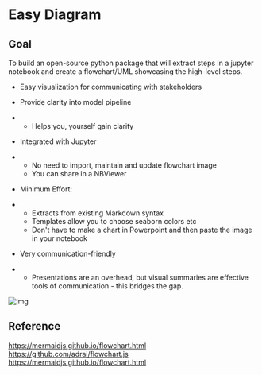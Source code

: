 # Easy Diagram

## Goal

To build an open-source python package that will extract steps in a jupyter notebook and create a flowchart/UML showcasing the high-level steps. 

- Easy visualization for communicating with stakeholders

- Provide clarity into model pipeline

- - Helps you, yourself gain clarity

- Integrated with Jupyter

- - No need to import, maintain and update flowchart image
  - You can share in a  NBViewer

- Minimum Effort: 

- - Extracts from existing Markdown syntax
  - Templates allow you to choose seaborn colors etc
  - Don't have to make a chart in Powerpoint and then paste the image in your notebook 

- Very communication-friendly

- - Presentations are an overhead, but visual summaries are effective tools of communication - this bridges the gap.



![img](https://lh4.googleusercontent.com/R-ZhWdfD3jVP7Zw6lmiLJBW_6SG87rYaBKgOPcZIMS2NnBd7vD_ZeZWm-q7OVS4vqslqv_FjH8sRFejeX7zPkp_n5E_GVJ2yCW1uU0DV-jKkvaZDsRR4s5Y3QDHWx-b1AHlF3SiL)

## Reference
https://mermaidjs.github.io/flowchart.html
https://github.com/adrai/flowchart.js
https://mermaidjs.github.io/flowchart.html
